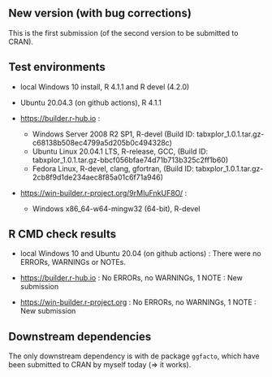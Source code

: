 ## New version (with bug corrections)
This is the first submission (of the second version to be submitted to CRAN). 

## Test environments
* local Windows 10 install, R 4.1.1 and R devel (4.2.0)
* Ubuntu 20.04.3 (on github actions), R 4.1.1

* https://builder.r-hub.io :
   - Windows Server 2008 R2 SP1, R-devel 
   (Build ID: tabxplor_1.0.1.tar.gz-c68138b508ec4799a5d205b0c494328c)
   - Ubuntu Linux 20.04.1 LTS, R-release, GCC, 
   (Build ID: tabxplor_1.0.1.tar.gz-bbcf056bfae74d71b713b325c2ff1b60)
   - Fedora Linux, R-devel, clang, gfortran, 
   (Build ID: tabxplor_1.0.1.tar.gz-2cb8f9d1de234aec8f85a01c6f71a946)

* https://win-builder.r-project.org/9rMIuFnkUF8O/ : 
   - Windows x86_64-w64-mingw32 (64-bit), R-devel

## R CMD check results
* local Windows 10 and Ubuntu 20.04 (on github actions) :
    There were no ERRORs, WARNINGs or NOTEs. 

* https://builder.r-hub.io : 
    No ERRORs, no WARNINGs, 1 NOTE : 
        New submission

* https://win-builder.r-project.org : 
    No ERRORs, no WARNINGs, 1 NOTE : 
        New submission

## Downstream dependencies
The only downstream dependency is with de package `ggfacto`, which have been submitted to CRAN by myself today (=> it works).
